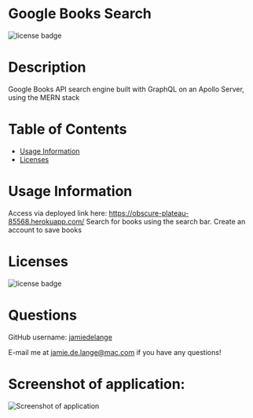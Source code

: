 # Google Books Search

  ![license badge](https://img.shields.io/badge/license-MIT-blue)

  # Description

  Google Books API search engine built with GraphQL on an Apollo Server, using the MERN stack

  # Table of Contents
  * [Usage Information](#usage-information)
  * [Licenses](#licenses)

  # Usage Information
  Access via deployed link here: https://obscure-plateau-85568.herokuapp.com/ Search for books using the search bar. Create an account to save books
  
  # Licenses
  ![license badge](https://img.shields.io/badge/license-MIT-blue)
  
  # Questions
  GitHub username: [jamiedelange](https://github.com/jamiedelange)

  E-mail me at jamie.de.lange@mac.com if you have any questions!
  
  # Screenshot of application: 
  
  ![Screenshot of application](https://dev-to-uploads.s3.amazonaws.com/uploads/articles/1xhhlp1e13bj926gl5ac.png)

